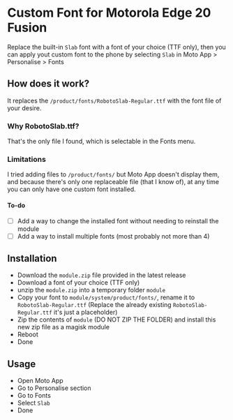 # Custom Font for Motorola Edge 20 Fusion

Replace the built-in `Slab` font with a font of your choice (TTF only),
then you can apply yout custom font to the phone by selecting `Slab` in
Moto App > Personalise > Fonts

## How does it work?

It replaces the `/product/fonts/RobotoSlab-Regular.ttf` with the font file of your desire.

### Why RobotoSlab.ttf?

That's the only file I found, which is selectable in the Fonts menu.

### Limitations

I tried adding files to `/product/fonts/` but Moto App doesn't display them, and because there's only one replaceable file (that I know of), at any time you can only have one custom font installed.

#### To-do

- [ ] Add a way to change the installed font without needing to reinstall the module
- [ ] Add a way to install multiple fonts (most probably not more than 4)

## Installation

- Download the `module.zip` file provided in the latest release
- Download a font of your choice (TTF only)
- unzip the `module.zip` into a temporary folder `module`
- Copy your font to `module/system/product/fonts/`, rename it to `RobotoSlab-Regular.ttf` (Replace the already existing `RobotoSlab-Regular.ttf` it's just a placeholder)
- Zip the contents of `module` (DO NOT ZIP THE FOLDER) and install this new zip file as a magisk module
- Reboot
- Done

## Usage

- Open Moto App
- Go to Personalise section
- Go to Fonts
- Select `Slab`
- Done
